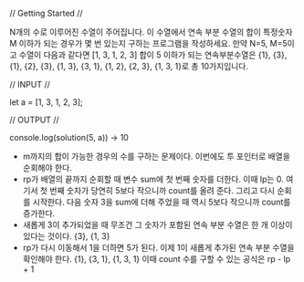 // Getting Started //

N개의 수로 이루어진 수열이 주어집니다. 이 수열에서 연속 부분 수열의 합이 특정숫자 M 이하가 되는 경우가 몇 번 있는지 구하는 프로그램을 작성하세요. 만약 N=5, M=5이고 수열이 다음과 같다면 [1, 3, 1, 2, 3] 합이 5 이하가 되는 연속부분수열은 {1}, {3}, {1}, {2}, {3}, {1, 3}, {3, 1}, {1, 2}, {2, 3}, {1, 3, 1}로 총 10가지입니다.

// INPUT //

let a = [1, 3, 1, 2, 3];

// OUTPUT //

console.log(solution(5, a)) -> 10

- m까지의 합이 가능한 경우의 수를 구하는 문제이다. 이번에도 투 포인터로 배열을 순회해야 한다.
- rp가 배열의 끝까지 순회할 때 변수 sum에 첫 번째 숫자를 더한다. 이때 lp는 0. 여기서 첫 번째 숫자가 당연히 5보다 작으니까 count를 올려 준다. 그리고 다시 순회를 시작한다. 다음 숫자 3을 sum에 더해 주었을 때 역시 5보다 작으니까 count를 증가한다.
- 새롭게 3이 추가되었을 때 무조건 그 숫자가 포함된 연속 부분 수열은 한 개 이상이 있다는 것이다. {3}, {1, 3}
- rp가 다시 이동해서 1을 더하면 5가 된다. 이제 1이 새롭게 추가된 연속 부분 수열을 확인해야 한다. {1}, {3, 1}, {1, 3, 1} 이때 count 수를 구할 수 있는 공식은 rp - lp + 1
